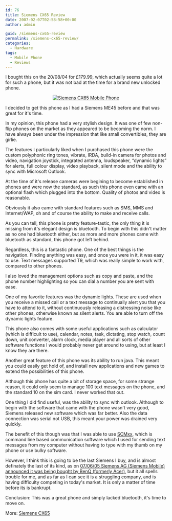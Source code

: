 ```yaml
---
id: 76
title: Siemens CX65 Review
date: 2007-02-07T02:58:58+00:00
author: admin

guid: /siemens-cx65-review
permalink: /siemens-cx65-review/
categories:
  - Hardware
tags:
  - Mobile Phone
  - Reviews
---
```

<p class="lead">
  I bought this on the 20/08/04 for £179.99, which actually seems quite a lot for such a phone, but it was not bad at the time for a brand new unlocked phone.
</p>

<p align="center">
  <a href="http://wade.be/upload/cx65.jpg" title="Siemens CX65 Mobile Phone"><img src="http://wade.be/upload/cx65.thumbnail.jpg" alt="Siemens CX65 Mobile Phone" /></a>
</p>

<p align="center">
  <a href="http://wade.be/upload/cx65.jpg" title="Siemens CX65"></a>
</p>

I decided to get this phone as I had a Siemens ME45 before and that was great for it's time.

In my opinion, this phone had a very stylish design. It was one of few non-flip phones on the market as they appeared to be becoming the norm. I have always been under the impression that like small convertibles, they are girlie.

The features I particularly liked when I purchased this phone were the custom polyphonic ring tones, vibrate, IRDA, build-in camera for photos and video, navigation joystick, integrated antenna, loudspeaker, &#8220;dynamic lights&#8221; for alerts, full colour display, video playback, silent mode and the ability to sync with Microsoft Outlook.

At the time of it's release cameras were begining to become established in phones and were now the standard, as such this phone even came with an optional flash which plugged into the bottom. Quality of photos and video is reasonable.

Obviously it also came with standard features such as SMS, MMS and Internet/WAP, oh and of course the ability to make and receive calls.

As you can tell, this phone is pretty feature-tastic, the only thing it is missing from it's elegant design is bluetooth. To begin with this didn't matter as no one had bluetooth either, but as more and more phones came with bluetooth as standard, this phone got left behind.

Regardless, this is a fantastic phone. One of the best things is the navigation. Finding anything was easy, and once you were in it, it was easy to use. Text messages supported T9, which was really simple to work with, compared to other phones.

I also loved the management options such as copy and paste, and the phone number highlighting so you can dial a number you are sent with ease.

One of my favorite features was the dynamic lights. These are used when you receive a missed call or a text message to continually alert you that you have to attend to it, without continuously releasing a distressing noise like other phones, otherwise known as silent alerts. You are able to turn off the dynamic lights feature.

This phone also comes with some useful applications such as calculator (which is difficult to use), calendar, notes, task, dictating, stop watch, count down, unit converter, alarm clock, media player and all sorts of other software functions I would probably never get around to using, but at least I know they are there.

Another great feature of this phone was its ability to run java. This meant you could easily get hold of, and install new applications and new games to extend the possibilities of this phone.

Although this phone has quite a bit of storage space, for some strange reason, it could only seem to manage 100 text messages on the phone, and the standard 10 on the sim card. I never worked that out.

One thing I did find useful, was the ability to sync with outlook. Although to begin with the software that came with the phone wasn't very good, Siemens released new software which was far better. Also the data connection was serial not USB, this meant your power was drained very quickly.

The benefit of this though was that I was able to use [SCMxx](http://web.archive.org/web/20120207115608/http://www.hendrik-sattler.de:80/scmxx/), which is command line based communication software which I used for sending text messages from my computer without having to type with my thumb on my phone or use bulky software.

However, I think this is going to be the last Siemens I buy, and is almost definately the last of its kind, as on [07/06/05 Siemens AG (Siemens Mobile) announced it was being bought by BenQ (formerly Acer)](http://news.bbc.co.uk/1/hi/business/4616515.stm), but it all spells trouble for me, and as far as I can see it is a struggling company, and is having difficulty competing in today's market. It is only a matter of time before its is bankrupt.

Conclusion: This was a great phone and simply lacked bluetooth, it's time to move on.

More: [Siemens CX65](http://www.benq-siemens.com/cds/frontdoor/0,2241,hq_en_0_130778_0,00.html)